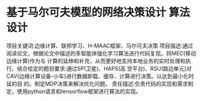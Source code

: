 # 基于马尔可夫模型的网络决策设计 算法设计
项目关键词:边缘计算、联邦学习、H-MAAC框架、马尔可夫决策 项目描述:通过阅读论文，根据论文中描述的多智能体强化学习算法进行代码复现。将MEC(移动边缘计算)作为与 计算的延伸和补充，从而更好地支持本地业务的实时处理和执行。结合给定的题目要求:通过SP(卫星)、HAPS(高 空平台)、RSU(路边单元)对CAV(边缘计算设备-小车)进行数据卸载、缓存、计算进行决策。以达到最小化时延的目 的。制定MDP决策来解决优化问题。 责任描述:负责代码的实现和需求制定，使用python语言和tensorflow框架进行算法的实现。
